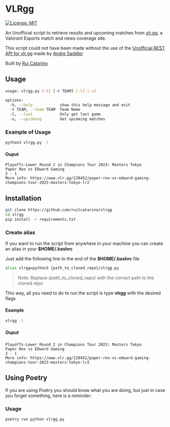 # VLRgg

[![License: MIT](https://img.shields.io/badge/license-MIT-blue.svg)](https://spdx.org/licenses/MIT.html)

An Unofficial script to retrieve results and upcoming matches from [vlr.gg](https://www.vlr.gg/), a Valorant Esports match and news coverage site.

This script could not have been made without the use of the [Unofficial REST API for vlr.gg](https://github.com/axsddlr/vlrggapi) made by [Andre Saddler](https://github.com/axsddlr/)

Built by [Rui Catarino](https://github.com/ruitcatarino)

## Usage

```bash
usage: vlrgg.py [-h] [-t TEAM] [-l] [-u]

options:
  -h, --help            show this help message and exit
  -t TEAM, --team TEAM  Team Name
  -l, --last            Only get last game
  -u, --upcoming        Get upcoming matches
```

### Example of Usage
```bash
python3 vlrgg.py -l
```
#### Ouput
```
Playoffs-Lower Round 2 in Champions Tour 2023: Masters Tokyo
Paper Rex vs EDward Gaming
2 - 1
More info: https://www.vlr.gg/220452/paper-rex-vs-edward-gaming-champions-tour-2023-masters-tokyo-lr2
```
## Installation
```bash
git clone https://github.com/ruitcatarino/vlrgg
cd vlrgg
pip install -r requirements.txt
```
### Create alias
If you want to run the script from anywhere in your machine you can create an alias in your **$HOME/.bashrc**

Just add the following line to the end of the **$HOME/.bashrc** file

```bash
alias vlrgg=python3 {path_to_cloned_repo}/vlrgg.py
```
>Note: Replace *{path_to_cloned_repo}* with the correct path to the cloned repo

This way, all you need to do to run the script is type **vlrgg** with the desired flags

#### Example
```bash
vlrgg -l
```
##### Ouput
```
Playoffs-Lower Round 2 in Champions Tour 2023: Masters Tokyo
Paper Rex vs EDward Gaming
2 - 1
More info: https://www.vlr.gg/220452/paper-rex-vs-edward-gaming-champions-tour-2023-masters-tokyo-lr2
```

## Using Poetry
If you are using Poetry you should know what you are doing, but just in case you forget something, here is a reminder:

### Usage
```bash
poetry run python vlrgg.py
```
